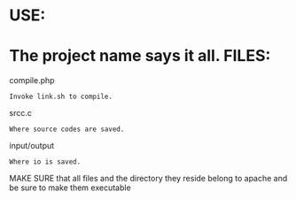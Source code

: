 USE:
===
The project name says it all.
FILES:
===
compile.php

	Invoke link.sh to compile.

srcc.c

	Where source codes are saved.

input/output

	Where io is saved.
	
MAKE SURE that all files and the directory they reside belong to apache and be sure to make them executable

